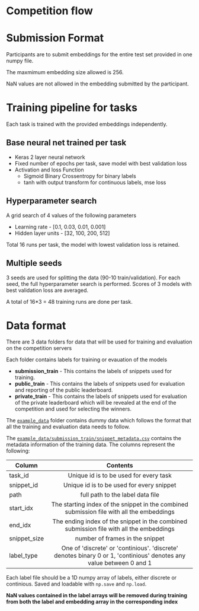 # Competition flow

# Submission Format

Participants are to submit embeddings for the entire test set provided in one numpy file.

The maxmimum embedding size allowed is 256.

NaN values are not allowed in the embedding submitted by the participant.

# Training pipeline for tasks

Each task is trained with the provided embeddings independently.

## Base neural net trained per task

- Keras 2 layer neural network
- Fixed number of epochs per task, save model with best validation loss
- Activation and loss Function
    - Sigmoid Binary Crossentropy for binary labels
    - tanh with output transform for continuous labels, mse loss


## Hyperparameter search

A grid search of 4 values of the following parameters

- Learning rate - [0.1, 0.03, 0.01, 0.001]
- Hidden layer units - [32, 100, 200, 512]

Total 16 runs per task, the model with lowest validation loss is retained. 

## Multiple seeds

3 seeds are used for splitting the data (90-10 train/validation). For each seed, the full hyperparameter search is performed. Scores of 3 models with best validation loss are averaged.

A total of 16*3 = 48 training runs are done per task.

# Data format

There are 3 data folders for data that will be used for training and evaluation on the competition servers

Each folder contains labels for training or evauation of the models

- **submission_train** - This contains the labels of snippets used for training.
- **public_train** - This contains the labels of snippets used for evaluation and reporting of the public leaderboard.
- **private_train** - This contains the labels of snippets used for evaluation of the private leaderboard which will be revealed at the end of the competition and used for selecting the winners.

The [`example_data`](example_data) folder contains dummy data which follows the format that all the training and evaluation data needs to follow.

The [`example_data/submission_train/snippet_metadata.csv`](example_data/submission_train/snippet_metadata.csv) contains the metadata information of the training data. The columns represent the following:

 Column   |      Contents      | 
|----------|:-------------:|
| task_id |  Unique id is to be used for every task |
| snippet_id |  Unique id is to be used for every snippet  |
| path | full path to the label data file |
| start_idx | The starting index of the snippet in the combined submission file with all the embeddings |
| end_idx | The ending index of the snippet in the combined submission file with all the embeddings |
| snippet_size | number of frames in the snippet |
| label_type | One of 'discrete' or 'continious'. 'discrete' denotes binary 0 or 1, 'continious' denotes any value between 0 and 1 |

Each label file should be a 1D numpy array of labels, either discrete or continious. Saved and loadable with `np.save` and `np.load`. 

**NaN values contained in the label arrays will be removed during training from both the label and embedding array in the corresponding index**

